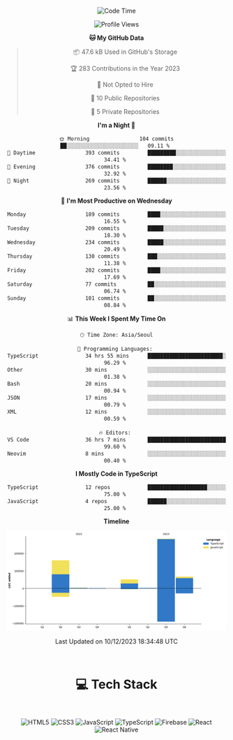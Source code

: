 <div align="center">

  <!--START_SECTION:waka-->
![Code Time](http://img.shields.io/badge/Code%20Time-238%20hrs%209%20mins-blue)

![Profile Views](http://img.shields.io/badge/Profile%20Views-0-blue)

**🐱 My GitHub Data** 

> 📦 47.6 kB Used in GitHub's Storage 
 > 
> 🏆 283 Contributions in the Year 2023
 > 
> 🚫 Not Opted to Hire
 > 
> 📜 10 Public Repositories 
 > 
> 🔑 5 Private Repositories 
 > 
**I'm a Night 🦉** 

```text
🌞 Morning                104 commits         ██░░░░░░░░░░░░░░░░░░░░░░░   09.11 % 
🌆 Daytime                393 commits         █████████░░░░░░░░░░░░░░░░   34.41 % 
🌃 Evening                376 commits         ████████░░░░░░░░░░░░░░░░░   32.92 % 
🌙 Night                  269 commits         ██████░░░░░░░░░░░░░░░░░░░   23.56 % 
```
📅 **I'm Most Productive on Wednesday** 

```text
Monday                   189 commits         ████░░░░░░░░░░░░░░░░░░░░░   16.55 % 
Tuesday                  209 commits         █████░░░░░░░░░░░░░░░░░░░░   18.30 % 
Wednesday                234 commits         █████░░░░░░░░░░░░░░░░░░░░   20.49 % 
Thursday                 130 commits         ███░░░░░░░░░░░░░░░░░░░░░░   11.38 % 
Friday                   202 commits         ████░░░░░░░░░░░░░░░░░░░░░   17.69 % 
Saturday                 77 commits          ██░░░░░░░░░░░░░░░░░░░░░░░   06.74 % 
Sunday                   101 commits         ██░░░░░░░░░░░░░░░░░░░░░░░   08.84 % 
```


📊 **This Week I Spent My Time On** 

```text
🕑︎ Time Zone: Asia/Seoul

💬 Programming Languages: 
TypeScript               34 hrs 55 mins      ████████████████████████░   96.29 % 
Other                    30 mins             ░░░░░░░░░░░░░░░░░░░░░░░░░   01.38 % 
Bash                     20 mins             ░░░░░░░░░░░░░░░░░░░░░░░░░   00.94 % 
JSON                     17 mins             ░░░░░░░░░░░░░░░░░░░░░░░░░   00.79 % 
XML                      12 mins             ░░░░░░░░░░░░░░░░░░░░░░░░░   00.59 % 

🔥 Editors: 
VS Code                  36 hrs 7 mins       █████████████████████████   99.60 % 
Neovim                   8 mins              ░░░░░░░░░░░░░░░░░░░░░░░░░   00.40 % 
```

**I Mostly Code in TypeScript** 

```text
TypeScript               12 repos            ███████████████████░░░░░░   75.00 % 
JavaScript               4 repos             ██████░░░░░░░░░░░░░░░░░░░   25.00 % 
```



**Timeline**

![Lines of Code chart](https://raw.githubusercontent.com/SONGDAM/SONGDAM/master/assets/bar_graph.png)


 Last Updated on 10/12/2023 18:34:48 UTC
<!--END_SECTION:waka-->

  
 <br>
  
# 💻 Tech Stack
  
</div>

</br>

<div align="center">

   ![HTML5](https://img.shields.io/badge/html5-%23E34F26.svg?style=for-the-badge&logo=html5&logoColor=white) ![CSS3](https://img.shields.io/badge/css3-%231572B6.svg?style=for-the-badge&logo=css3&logoColor=white) ![JavaScript](https://img.shields.io/badge/javascript-%23323330.svg?style=for-the-badge&logo=javascript&logoColor=%23F7DF1E) 
 ![TypeScript](https://img.shields.io/badge/typescript-%23007ACC.svg?style=for-the-badge&logo=typescript&logoColor=white)
  ![Firebase](https://img.shields.io/badge/firebase-%23039BE5.svg?style=for-the-badge&logo=firebase) 
 ![React](https://img.shields.io/badge/react-%2320232a.svg?style=for-the-badge&logo=react&logoColor=%2361DAFB) ![React Native](https://img.shields.io/badge/react_native-%2320232a.svg?style=for-the-badge&logo=react&logoColor=%2361DAFB) 

 
</div>
